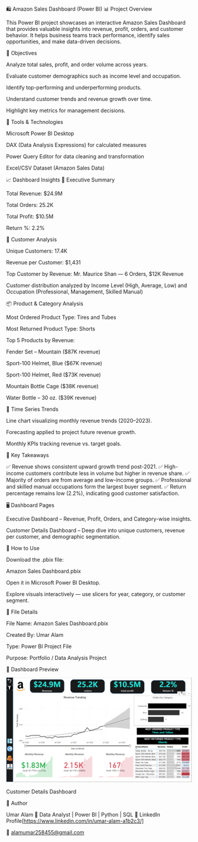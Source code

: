 🛍️ Amazon Sales Dashboard (Power BI)
📊 Project Overview

This Power BI project showcases an interactive Amazon Sales Dashboard that provides valuable insights into revenue, profit, orders, and customer behavior.
It helps business teams track performance, identify sales opportunities, and make data-driven decisions.

🎯 Objectives

Analyze total sales, profit, and order volume across years.

Evaluate customer demographics such as income level and occupation.

Identify top-performing and underperforming products.

Understand customer trends and revenue growth over time.

Highlight key metrics for management decisions.

🧩 Tools & Technologies

Microsoft Power BI Desktop

DAX (Data Analysis Expressions) for calculated measures

Power Query Editor for data cleaning and transformation

Excel/CSV Dataset (Amazon Sales Data)

📈 Dashboard Insights
🧾 Executive Summary

Total Revenue: $24.9M

Total Orders: 25.2K

Total Profit: $10.5M

Return %: 2.2%

👥 Customer Analysis

Unique Customers: 17.4K

Revenue per Customer: $1,431

Top Customer by Revenue: Mr. Maurice Shan — 6 Orders, $12K Revenue

Customer distribution analyzed by Income Level (High, Average, Low) and Occupation (Professional, Management, Skilled Manual)

📦 Product & Category Analysis

Most Ordered Product Type: Tires and Tubes

Most Returned Product Type: Shorts

Top 5 Products by Revenue:

Fender Set – Mountain ($87K revenue)

Sport-100 Helmet, Blue ($67K revenue)

Sport-100 Helmet, Red ($73K revenue)

Mountain Bottle Cage ($38K revenue)

Water Bottle – 30 oz. ($39K revenue)

📅 Time Series Trends

Line chart visualizing monthly revenue trends (2020–2023).

Forecasting applied to project future revenue growth.

Monthly KPIs tracking revenue vs. target goals.

🧠 Key Takeaways

✅ Revenue shows consistent upward growth trend post-2021.
✅ High-income customers contribute less in volume but higher in revenue share.
✅ Majority of orders are from average and low-income groups.
✅ Professional and skilled manual occupations form the largest buyer segment.
✅ Return percentage remains low (2.2%), indicating good customer satisfaction.

🖥️ Dashboard Pages

Executive Dashboard – Revenue, Profit, Orders, and Category-wise insights.

Customer Details Dashboard – Deep dive into unique customers, revenue per customer, and demographic segmentation.

🚀 How to Use

Download the .pbix file:

Amazon Sales Dashboard.pbix


Open it in Microsoft Power BI Desktop.

Explore visuals interactively — use slicers for year, category, or customer segment.

📂 File Details

File Name: Amazon Sales Dashboard.pbix

Created By: Umar Alam

Type: Power BI Project File

Purpose: Portfolio / Data Analysis Project

📸 Dashboard Preview

![Executive Dashboard](https://github.com/umar9643/mega-project/blob/main/Dash_img/Screenshot%202025-10-17%20001925.png)


Customer Details Dashboard

👤 Author

Umar Alam
📍 Data Analyst | Power BI | Python | SQL
🔗 LinkedIn Profile[https://www.linkedin.com/in/umar-alam-a1b2c3/]

📧 alamumar258455@gmail.com
